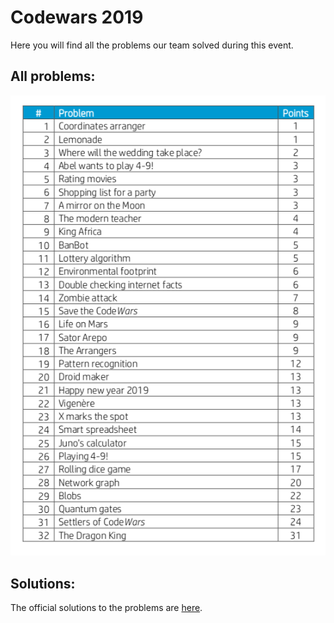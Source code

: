 # Codewars 2019
Here you will find all the problems our team solved during this event.

## All problems:
![AllProblems.png](img/AllProblems.png)

## Solutions:
The official solutions to the problems are [here](http://www.hpcodewars.org/past/cw22/problems/CW19BCN-Problems-Solutions.pdf).
